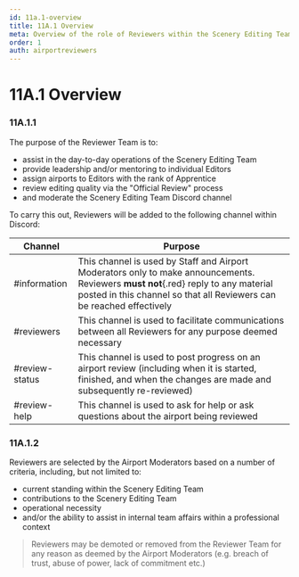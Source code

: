 ```yaml
---
id: 11a.1-overview
title: 11A.1 Overview
meta: Overview of the role of Reviewers within the Scenery Editing Team.
order: 1
auth: airportreviewers
---
```


# 11A.1 Overview



### 11A.1.1

The purpose of the Reviewer Team is to:

- assist in the day-to-day operations of the Scenery Editing Team
- provide leadership and/or mentoring to individual Editors
- assign airports to Editors with the rank of Apprentice 
- review editing quality via the "Official Review" process
- and moderate the Scenery Editing Team Discord channel



To carry this out, Reviewers will be added to the following channel within Discord:

| Channel        | Purpose                                                      |
| -------------- | ------------------------------------------------------------ |
| #information   | This channel is used by Staff and Airport Moderators only to make announcements. Reviewers **must not**{.red} reply to any material posted in this channel so that all Reviewers can be reached effectively |
| #reviewers     | This channel is used to facilitate communications between all Reviewers for any purpose deemed necessary |
| #review-status | This channel is used to post progress on an airport review (including when it is started, finished, and when the changes are made and subsequently re-reviewed) |
| #review-help   | This channel is used to ask for help or ask questions about the airport being reviewed |



### 11A.1.2

Reviewers are selected by the Airport Moderators based on a number of criteria, including, but not limited to:



- current standing within the Scenery Editing Team
- contributions to the Scenery Editing Team
- operational necessity
- and/or the ability to assist in internal team affairs within a professional context



> Reviewers may be demoted or removed from the Reviewer Team for any reason as deemed by the Airport Moderators (e.g. breach of trust, abuse of power, lack of commitment etc.)
